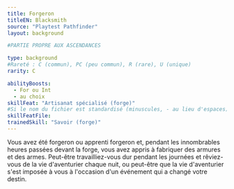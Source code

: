 ```yaml
---
title: Forgeron
titleEN: Blacksmith
source: "Playtest Pathfinder"
layout: background

#PARTIE PROPRE AUX ASCENDANCES

type: background
#Rareté : C (commun), PC (peu commun), R (rare), U (unique)
rarity: C

abilityBoosts:
  - For ou Int
  - au choix
skillFeat: "Artisanat spécialisé (forge)"
#Si le nom du fichier est standardisé (minuscules, - au lieu d'espaces), il n'est pas nécessaire de le préciser
skillFeatFile: 
trainedSkill: "Savoir (forge)"
---
```


Vous avez été forgeron ou apprenti forgeron et, pendant les innombrables heures passées devant la forge, vous avez appris à fabriquer des armures et des armes. Peut-être travailliez-vous dur pendant les journées et rêviez-vous de la vie d'aventurier chaque nuit, ou peut-être que la vie d'aventurier s'est imposée à vous à l'occasion d'un événement qui a changé votre destin.

